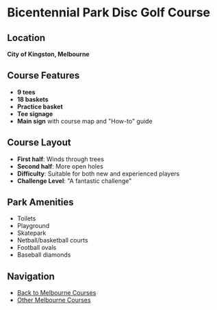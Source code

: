 # Bicentennial Park Disc Golf Course

## Location
**City of Kingston, Melbourne**

## Course Features
- **9 tees**
- **18 baskets** 
- **Practice basket**
- **Tee signage**
- **Main sign** with course map and "How-to" guide

## Course Layout
- **First half**: Winds through trees
- **Second half**: More open holes
- **Difficulty**: Suitable for both new and experienced players
- **Challenge Level**: "A fantastic challenge"

## Park Amenities
- Toilets
- Playground
- Skatepark
- Netball/basketball courts
- Football ovals
- Baseball diamonds

## Navigation
- [Back to Melbourne Courses](../melbourne-courses/)
- [Other Melbourne Courses](../ruffey-lake-park-disc-golf-course/)